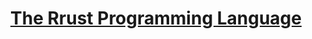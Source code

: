 <h1 align="center">
  <a href="https://doc.rust-lang.org/stable/book/second-edition/">
    The Rrust Programming Language
  </a>
<h1>
